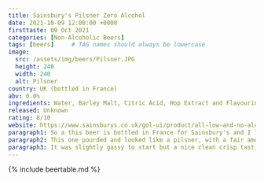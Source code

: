 ```yaml
---
title: Sainsbury's Pilsner Zero Alcohol
date: 2021-10-09 12:00:00 +0000
firsttaste: 09 Oct 2021
categories: [Non-Alcoholic Beers]
tags: [beers]     # TAG names should always be lowercase
image:
  src: /assets/img/beers/Pilsner.JPG
  height: 240
  width: 240
  alt: Pilsner
country: UK (bottled in France)
abv: 0.0%
ingredients: Water, Barley Malt, Citric Acid, Hop Extract and Flavourings
released: Unknown
rating: 8/10
website: https://www.sainsburys.co.uk/gol-ui/product/all-low-and-no-alcohol/pilsner-00-500ml
paragraph1: So a this beer is bottled in France for Sainsbury's and I like it when a bottle is 500ml as its nearly a pint!
paragraph2: This one pourded and looked like a pilsner, with a fair amount of bubbles. The taste did remind me of other pilsners I had tried.
paragraph3: It was slightly gassy to start but a nice clean crisp tasting beer which I enjoyed and will definitely have again
---
```

{% include beertable.md %}
